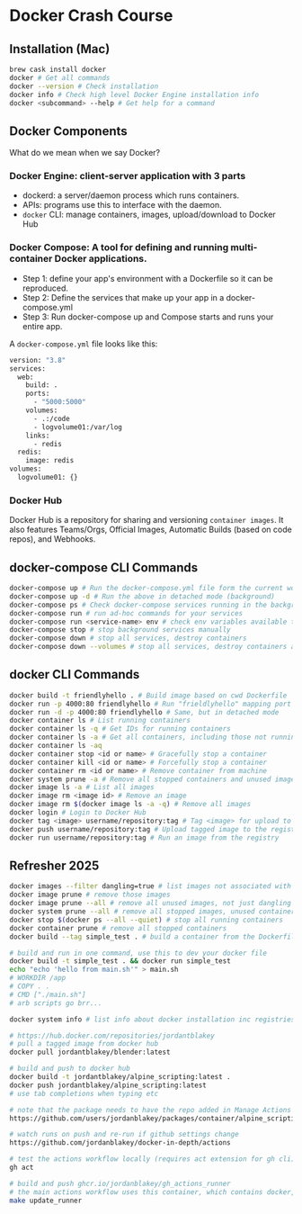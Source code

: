 # Docker Crash Course

## Installation (Mac)

```sh
brew cask install docker
docker # Get all commands
docker --version # Check installation
docker info # Check high level Docker Engine installation info
docker <subcommand> --help # Get help for a command
```

## Docker Components

What do we mean when we say Docker?

### Docker Engine: client-server application with 3 parts

- dockerd: a server/daemon process which runs containers.
- APIs: programs use this to interface with the daemon.
- `docker` CLI: manage containers, images, upload/download to Docker Hub

### Docker Compose: A tool for defining and running multi-container Docker applications.

- Step 1: define your app's environment with a Dockerfile so it can be
  reproduced.
- Step 2: Define the services that make up your app in a docker-compose.yml
- Step 3: Run docker-compose up and Compose starts and runs your entire app.

A `docker-compose.yml` file looks like this:

```sh
version: "3.8"
services:
  web:
    build: .
    ports:
      - "5000:5000"
    volumes:
      - .:/code
      - logvolume01:/var/log
    links:
      - redis
  redis:
    image: redis
volumes:
  logvolume01: {}
```

### Docker Hub

Docker Hub is a repository for sharing and versioning `container images`. It
also features Teams/Orgs, Official Images, Automatic Builds (based on code
repos), and Webhooks.

## docker-compose CLI Commands

```sh
docker-compose up # Run the docker-compose.yml file form the current working directory
docker-compose up -d # Run the above in detached mode (background)
docker-compose ps # Check docker-compose services running in the background.
docker-compose run # run ad-hoc commands for your services
docker-compose run <service-name> env # check env variables available to the "web" service
docker-compose stop # stop background services manually
docker-compose down # stop all services, destroy containers
docker-compose down --volumes # stop all services, destroy containers and persistent volumes
```

## docker CLI Commands

```sh
docker build -t friendlyhello . # Build image based on cwd Dockerfile
docker run -p 4000:80 friendlyhello # Run "frieldlyhello" mapping port 4000 to 80
docker run -d -p 4000:80 friendlyhello # Same, but in detached mode
docker container ls # List running containers
docker container ls -q # Get IDs for running containers
docker container ls -a # Get all containers, including those not running
docker container ls -aq
docker container stop <id or name> # Gracefully stop a container
docker container kill <id or name> # Forcefully stop a container
docker container rm <id or name> # Remove container from machine
docker system prune -a # Remove all stopped containers and unused images
docker image ls -a # List all images
docker image rm <image id> # Remove an image
docker image rm $(docker image ls -a -q) # Remove all images
docker login # Login to Docker Hub
docker tag <image> username/repository:tag # Tag <image> for upload to the registry
docker push username/repository:tag # Upload tagged image to the registry
docker run username/repository:tag # Run an image from the registry
```

## Refresher 2025

```sh
docker images --filter dangling=true # list images not associated with any tagged image
docker image prune # remove those images
docker image prune --all # remove all unused images, not just dangling ones
docker system prune --all # remove all stopped images, unused containers, networks, and clean build cache
docker stop $(docker ps --all --quiet) # stop all running containers
docker container prune # remove all stopped containers
docker build --tag simple_test . # build a container from the Dockerfile in the current dir and name it simple_test

# build and run in one command, use this to dev your docker file
docker build -t simple_test . && docker run simple_test
echo "echo 'hello from main.sh'" > main.sh
# WORKDIR /app
# COPY . .
# CMD ["./main.sh"]
# arb scripts go brr...

docker system info # list info about docker installation inc registries

# https://hub.docker.com/repositories/jordantblakey
# pull a tagged image from docker hub
docker pull jordantblakey/blender:latest

# build and push to docker hub
docker build -t jordantblakey/alpine_scripting:latest .
docker push jordantblakey/alpine_scripting:latest
# use tab completions when typing etc

# note that the package needs to have the repo added in Manage Actions access
https://github.com/users/jordanblakey/packages/container/alpine_scripting/settings

# watch runs on push and re-run if github settings change
https://github.com/jordanblakey/docker-in-depth/actions

# test the actions workflow locally (requires act extension for gh cli)
gh act

# build and push ghcr.io/jordanblakey/gh_actions_runner
# the main actions workflow uses this container, which contains docker, make, and nodejs
make update_runner
```

